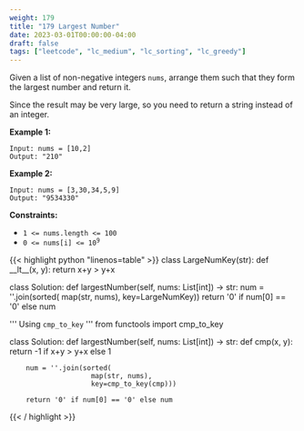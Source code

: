 ```yaml
---
weight: 179
title: "179 Largest Number"
date: 2023-03-01T00:00:00-04:00
draft: false
tags: ["leetcode", "lc_medium", "lc_sorting", "lc_greedy"]
---
```


Given a list of non-negative integers `nums`, arrange them such that they form the largest number and return it.

Since the result may be very large, so you need to return a string instead of an integer.


**Example 1:**
```
Input: nums = [10,2]
Output: "210"
```
**Example 2:**
```
Input: nums = [3,30,34,5,9]
Output: "9534330"
```

**Constraints:**
- `1 <= nums.length <= 100`
- <code>0 <= nums[i] <= 10<sup>9</sup></code>

<div class="tabs"></div>
<div class="tab-content">
<div id="python" class="lang">
{{< highlight python "linenos=table" >}}
class LargeNumKey(str):
    def __lt__(x, y):
        return x+y > y+x

class Solution:
    def largestNumber(self, nums: List[int]) -> str:
        num = ''.join(sorted(
                        map(str, nums),
                        key=LargeNumKey))
        return '0' if num[0] == '0' else num


'''
Using `cmp_to_key`
'''
from functools import cmp_to_key

class Solution:
    def largestNumber(self, nums: List[int]) -> str:
        def cmp(x, y):
            return -1 if x+y > y+x else 1

        num = ''.join(sorted(
                        map(str, nums),
                        key=cmp_to_key(cmp)))

        return '0' if num[0] == '0' else num
{{< / highlight >}}
</div>
</div>
